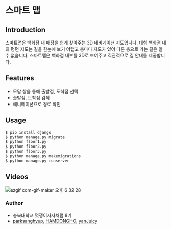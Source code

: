 # 스마트 맵

## Introduction
스마트맵은 백화점 내 매장을 쉽게 찾아주는 3D 네비게이션 지도입니다. 
대형 백화점 내의 평면 지도는 길을 한눈에 보기 어렵고 층마다 지도가 있어 다른 층으로 가는 길은 알 수 없습니다.
스마트맵은 백화점 내부를 3D로 보여주고 직관적으로 길 안내를 제공합니다.

## Features
- 모달 창을 통해 출발점, 도착점 선택
- 출발점, 도착점 검색
- 애니메이션으로 경로 확인

## Usage
```python
$ pip install django
$ python manage.py migrate
$ python floor1.py
$ python floor2.py
$ python floor3.py
$ python manage.py makemigrations
$ python manage.py runserver
```

## Videos
![ezgif com-gif-maker 오후 6 32 28](https://user-images.githubusercontent.com/43159295/147839472-9fce1c0e-0f10-44a7-9877-e092b70e2365.gif)


### Author
- 충북대학교 멋쟁이사자처럼 8기
- [parksanghyup](https://github.com/parksanghyup),  [HAMDONGHO](https://github.com/HAMDONGHO),  [yanJuicy](https://github.com/yanJuicy)
